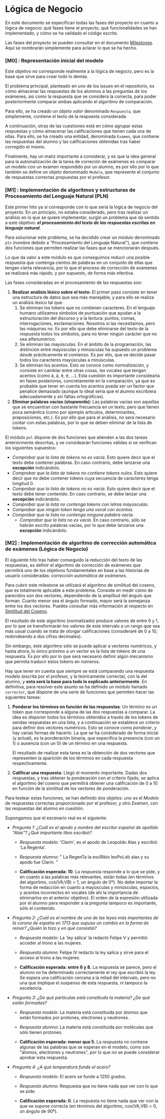 # Lógica de Negocio

En este documento se especifican todas las fases del proyecto en cuanto a lógica de negocio: qué fases tiene el proyecto, qué funcionalidades se han implementado, y cómo se ha validado el código escrito.

Las fases del proyecto se pueden consultar en el documento [Milestones](milestones.md). Aquí se nombrarán simplemente para aclarar lo que se ha hecho.

### [M0] : Representación inicial del modelo

Este objetivo no corresponde realmente a la lógica de negocio, pero es la base que sirve para crear todo lo demás.

El problema principal, planteado en uno de los issues en el repositorio, es cómo almacenar las respuestas de los alumnos a las preguntas de los exámenes, así como la respuesta que se considera la correcta, para poder posteriormente comparar ambas aplicando el algoritmo de comparación.

Para ello, se ha creado un *objeto valor* denominado `Respuesta`, que simplemente, contiene el texto de la respuesta considerada.

A continuación, otras de las cuestiones está en cómo agrupar estas respuestas y cómo almacenar las calificaciones que tienen cada una de ellas. Para ello, se ha creado una entidad, denominada `Examen`, que contiene las respuestas del alumno y las calificaciones obtenidas tras haber corregido el mismo.

Finalmente, hay un matiz importante a considerar, y es que la idea general para la automatización de la tarea de correción de exámenes es comparar un modelo con un examen respondido por un alumno, es por ello por lo que también se define un objeto denominado `Modelo`, que represente el conjunto de respuestas correctas propuestas por el profesor.

### [M1] : Implementación de algoritmos y estructuras de Procesamiento del Lenguaje Natural (PLN)

Este primer hito ya sí corresponde con lo que sería la lógica de negocio del proyecto. En un principio, no estaba considerado, pero tras realizar un análisis en lo que se quiere implementar, surgió un problema que da sentido a este objetivo: ***el procesamiento del texto de las respuestas escritas en lenguaje natural***.

Para solucionar este problema, se ha decidido crear un *módulo* denominado `pln` (nombre debido a "Procesamiento del Lenguaje Natural"), que contiene dos funciones que permiten realizar las fases que se mencionarán después.

Lo que da valor a este módulo es que conseguimos reducir una posible respuesta que contenga cientos de palabras en un conjunto de ellas que tengan cierta relevancia, por lo que el proceso de corrección de exámenes se realizará más rápido, y por supuesto, de forma más efectiva.

Las fases consideradas en el procesamiento de las respuestas son:

1. **Realizar análisis léxico sobre el texto:** El primer paso consiste en tener una estructura de datos que sea más manejable, y para ello se realiza un análisis léxico tal que:
   1. Se eliminan los tokens que no contienen caracteres. En el lenguaje humano utilizamos símbolos de puntuación que ayudan a la estructuración del discurso y a la lectura: puntos, comas, interrogaciones, exclamaciones. Nosotros sí las necesitamos, pero las máquinas no. Es por ello que debe eliminarse del texto de la respuesta todos los símbolos, para no tener ningún carácter que no sea alfanumérico.
   2. Se eliminan las mayúsculas. En el ámbito de la programación, las distinción entre mayúsculas y minúsculas ha supuesto un problema desde prácticamente el comienzo. Es por ello, que se decide pasar todos los caracteres mayúsculas a minúsculas.
   3. Se eliminan los acentos. Esto se conoce como *normalización*, y consiste en cambiar entre otras cosas, las vocales que tengan acentos (como à, á, è, é, ...). Esta cuestión es importante considearla en fases posteriores, concretamente en la comparación, ya que es probable que tener en cuenta los acentos pueda ser un factor que penalice demasiado (aunque lo ideal sería que el alumno escribiera adecuadamente y sin faltas ortográficas).
2. **Eliminar palabras vacías (stopwords):** Las palabras vacías son aquellas que se encuentran con bastante frecuencia en un texto, pero que tienen poca semántica (como por ejemplo artículos, determinantes, preposiciones, etc.). Es por ello que para el análisis, no será necesario contar con estas palabras, por lo que se deben eliminar de la lista de tokens.

El módulo `pnl` dispone de dos funciones que atienden a las dos tareas anteriormente descritas, y se considearán funciones válidas si se verifican los siguientes supuestos:

* *Comprobar que la lista de tokens no es vacía.* Esto quiere decir que el texto debe contener palabras. En caso contrario, debe lanzarse una **excepción** indicándolo.
* *Comprobar que la lista de tokens no contiene tokens nulos*. Esto quiere decir que no debe contener tokens cuya secuencia de caracteres tenga longitud 0.
* *Comprobar que la lista de tokens no es vacía*. Esto quiere decir que el texto debe tener contenido. En caso contrario, se debe lanzar una **excepción** indicándolo.
* *Comprobar que la lista no contenga tokens con letras mayúsculas*.
* *Comprobar que ningún token tenga una vocal con acentos.*
* *Comprobar que la lista no contenga ninguna palabra vacía.*
  * *Comprobar que la lista no es vacía*. En caso contrario, sólo se habrán escrito palabras vacías, por lo que debe lanzarse una **excepción** indicándolo.

### [M2] : Implementación de algoritmo de corrección automática de exámenes (Lógica de Negocio)

El siguiente hito tras haber conseguido la reducción del texto de las respuestas, es definir el algoritmo de corrección de exámenes que permitirá uno de los objetivos fundamentales en base a las historias de usuario consideradas: *corrección automática de exámenes*. 

Para cubrir este milestone se utilizará el algoritmo de similitud del coseno, que es totalmente aplicable a este problema. Consiste en medir cómo de parecidos son dos vectores, dependiendo de la amplitud del ángulo que forman. Cuanto menor sea el ángulo formado, mayor será la semejanza entre los dos vectores. Puedes consultar más información al respecto en [Similitud del Coseno](https://hmong.es/wiki/Cosine_similarity).

El resultado de este algoritmo (normalizado) produce valores de entre 0 y 1, por lo que se transformarán los valores de este intervalo a un rango que sea más usual cuando se trata de otorgar calificaciones (consideraré de 0 a 10, redondeando a dos cifras decimales).

Sin embargo, este algoritmo sólo se puede aplicar a vectores numéricos, y hasta ahora, lo único próximo a un vector es la lista de tokens de una respuesta. Es por ello por lo que será necesario definir algún mecanismo que permita traducir estos tokens en números.

Hay que tener en cuenta que siempre se está comparando una respuesta modelo (escrita por el profesor, y la teóricamente correcta), con la del alumno, y **esta será la base para todo lo explicado anteriormente**. En definitiva, para resolver este asunto se ha definido un módulo llamado `corrector`, que dispone de una serie de funciones que permiten hacer las siguientes tareas:

1. **Ponderar los términos en función de las respuestas**: Un término es un token que corresponde a alguna de las dos respuestas a comparar. La idea es disponer todos los términos obtenidos a través de los tokens de sendas respuestas en una lista, y a continuación se establece un criterio para definir dos vectores numéricos. Esto se conoce como *ponderar*, y hay varias formas de hacerlo. La que se ha considerado de forma inicial (y actual), es la ponderación binaria, que especifica la presencia (con un 1) o ausencia (con un 0) de un término en una respuesta.

   El resultado de realizar esta tarea es la obtención de dos vectores que representen la aparición de los términos en cada respuesta respectivamente.

2. **Calificar una respuesta**: Llegó el momento importante. Dadas dos respuestas, y tras obtener la ponderación con el criterio fijado, se aplica el algoritmo del coseno que permitirá obtener una calificación de 0 a 10 en función de la similitud de los vectores de ponderación.

Para testear estas funciones, se han definido dos objetos: uno es el *Modelo* de respuestas correctas proporcionado por el profesor, y otro *Examen*, con las respuestas del alumno en cuestión.

Supongamos que el escenario real es el siguiente:

* *Pregunta 1: ¿Cuál es el apodo y nombre del escritor español de apellido "Alas"? ¿Qué importante libro escribió?*

  * *Respuesta modelo:* 'Clarín', es el apodo de Leopoldo Alas y escribió 'La Regenta'.

  * *Respuesta alumno:* "  La  RegenTa la escRibio leoPoLdó alas    y su   apodo fue Clarin.  "

    

  * **Calificación esperada: 10**. La respuesta responde a lo que se pide, y en cuanto a las palabras más relevantes, están todas (en términos del algoritmo, cos(VA;VB) = 1, un ángulo de 0º). No debe importar la forma de redacción en cuanto a mayúsculas y minúsculas, espacios, y acentos incorrectos en vocales (de ahí la importancia de eliminarlos en el anterior objetivo). El orden de la expresión utilizada por el alumno para responder a la pregunta tampoco es importante, sólo el contenido.

    

* *Pregunta 2: ¿Cuál es el nombre de una de las leyes más importantes de la corona de españa en 1713 que supuso un cambio en la forma de reinar? ¿Quién la hizo y en qué consistía?* 

  * *Respuesta modelo:* La 'ley sálica' la redactó Felipe V y permitió acceder al trono a las mujeres.

  * *Respuesta alumno:* Felipe IV redacto la ley salica y sirve para el acceso al trono a las mujeres.

    

  * **Calificación esperada: entre 6 y 8.** La respuesta se parece, pero el alumno no ha determinado correctamente el rey que escribió la ley. Se espera una calificación cercana a la mitad del intervalo, pero no una que implique el suspenso de esta respuesta, ni tampoco la excelencia.

  

* *Pregunta 3: ¿De qué partículas está constituda la materia? ¿De qué están formadas?*

  * *Respuesta modelo:* La matería está constituida por átomos que están formados por protones, electrones y neutrones.

  * *Respuesta alumno*: La materia está constituida por moléculas que sólo tienen protones.

    

  * **Calificación esperada: menor que 5.** La respuesta no contiene algunas de las palabras que se esperan en el modelo, como son "átomos, electrones y neutrones", por lo que no se puede considerar aprobar esta respuesta.



* *Pregunta 4: ¿A qué temperatura funde el acero?*

  * *Respuesta modelo:*  El acero se funde a 1250 grados.

  * *Respuesta alumno:* Respuesta que no tiene nada que ver con lo que se pide.

    

  * **Calificación esperada: 0.** La respuesta no tiene nada que ver con la que se supone correcta (en términos del algoritmo, cos(VA,VB) = 0, un ángulo de 90º). 
